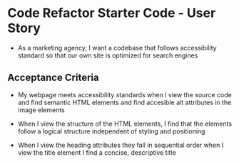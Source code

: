# Code Refactor Starter Code - User Story

* As a marketing agency, I want a codebase that follows accessibility standard so that our own site is optimized for search engines

## Acceptance Criteria 

* My webpage meets accessibility standards when I view the source code and find semantic HTML elements and find accesible alt attributes in the image elements

* When I view the structure of the HTML elements, I find that the elements follow a logical structure independent of styling and positioning

* When I view the heading attributes they fall in sequential order when I view the title element I find a concise, descriptive title

